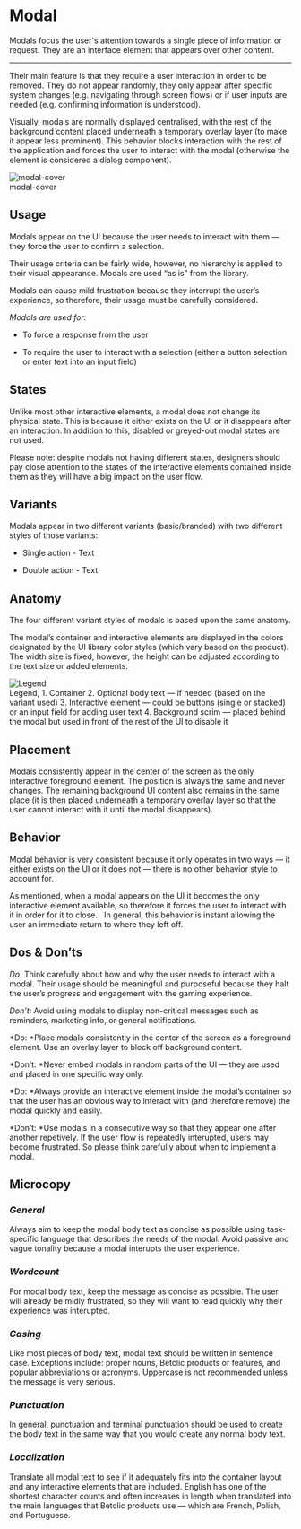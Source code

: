 
# Modal

Modals focus the user's attention towards a single piece of information or request. They are an interface element that appears over other content.

---

Their main feature is that they require a user interaction in order to be removed. They do not appear randomly, they only appear after specific system changes (e.g. navigating through screen flows) or if user inputs are needed (e.g. confirming information is understood).

Visually, modals are normally displayed centralised, with the rest of the background content placed underneath a temporary overlay layer (to make it appear less prominent). This behavior blocks interaction with the rest of the application and forces the user to interact with the modal (otherwise the element is considered a dialog component).

  
![modal-cover](https://studio-assets.supernova.io/design-systems/27883/6cc980f9-893d-4710-a551-13944bc3afe8.png)  
modal-cover  


## Usage

Modals appear on the UI because the user needs to interact with them — they force the user to confirm a selection.

Their usage criteria can be fairly wide, however, no hierarchy is applied to their visual appearance. Modals are used “as is” from the library.

Modals can cause mild frustration because they interrupt the user’s experience, so therefore, their usage must be carefully considered.

*Modals are used for:*

- To force a response from the user

- To require the user to interact with a selection (either a button selection or enter text into an input field)

## States

Unlike most other interactive elements, a modal does not change its physical state. This is because it either exists on the UI or it disappears after an interaction. In addition to this, disabled or greyed-out modal states are not used.

Please note: despite modals not having different states, designers should pay close attention to the states of the interactive elements contained inside them as they will have a big impact on the user flow.

## Variants

Modals appear in two different variants (basic/branded) with two different styles of those variants:

- Single action - Text

- Double action - Text

## Anatomy

The four different variant styles of modals is based upon the same anatomy.

The modal’s container and interactive elements are displayed in the colors designated by the UI library color styles (which vary based on the product). The width size is fixed, however, the height can be adjusted according to the text size or added elements.

  
![Legend](https://studio-assets.supernova.io/design-systems/27883/94eb3c0e-47dd-47cd-a254-f8d70ffb3930.png)  
Legend, 1. Container
2. Optional body text — if needed (based on the variant used)
3. Interactive element — could be buttons (single or stacked) or an input field for adding user text
4. Background scrim — placed behind the modal but used in front of the rest of the UI to disable it  
  


## Placement

Modals consistently appear in the center of the screen as the only interactive foreground element. The position is always the same and never changes. The remaining background UI content also remains in the same place (it is then placed underneath a temporary overlay layer so that the user cannot interact with it until the modal disappears).

## Behavior

Modal behavior is very consistent because it only operates in two ways — it either exists on the UI or it does not — there is no other behavior style to account for.

As mentioned, when a modal appears on the UI it becomes the only interactive element available, so therefore it forces the user to interact with it in order for it to close.   In general, this behavior is instant allowing the user an immediate return to where they left off.

## Dos & Don’ts

*Do:* Think carefully about how and why the user needs to interact with a modal. Their usage should be meaningful and purposeful because they halt the user’s progress and engagement with the gaming experience.

*Don’t:* Avoid using modals to display non-critical messages such as reminders, marketing info, or general notifications.

*Do: *Place modals consistently in the center of the screen as a foreground element. Use an overlay layer to block off background content.

*Don’t: *Never embed modals in random parts of the UI — they are used and placed in one specific way only.

*Do: *Always provide an interactive element inside the modal’s container so that the user has an obvious way to interact with (and therefore remove) the modal quickly and easily.

*Don’t: *Use modals in a consecutive way so that they appear one after another repetively. If the user flow is repeatedly interupted, users may become frustrated. So please think carefully about when to implement a modal.

## Microcopy

### *General*

Always aim to keep the modal body text as concise as possible using task-specific language that describes the needs of the modal. Avoid passive and vague tonality because a modal interupts the user experience.

### *Wordcount*

For modal body text, keep the message as concise as possible. The user will already be midly frustrated, so they will want to read quickly why their experience was interupted.

### *Casing*

Like most pieces of body text, modal text should be written in sentence case. Exceptions include: proper nouns, Betclic products or features, and popular abbreviations or acronyms. Uppercase is not recommended unless the message is very serious.

### *Punctuation*

In general, punctuation and terminal punctuation should be used to create the body text in the same way that you would create any normal body text.

### *Localization*

Translate all modal text to see if it adequately fits into the container layout and any interactive elements that are included. English has one of the shortest character counts and often increases in length when translated into the main languages that Betclic products use — which are French, Polish, and Portuguese.